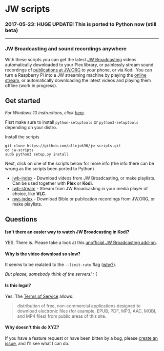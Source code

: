 # JW scripts

### 2017-05-23: HUGE UPDATE! This is ported to Python now (still beta)

---

### JW Broadcasting and sound recordings anywhere

With these scripts you can get the latest [JW Broadcasting](http://tv.jw.org/) videos automatically downloaded to your Plex library, or painlessly stream sound recordings of [publications at JW.ORG](https://www.jw.org/en/publications/) to your phone, or via Kodi. You can turn a Raspberry Pi into a JW streaming machine by playing the [online stream](http://tv.jw.org/#en/live/StreamingOurStudio), or automatically downloading the latest videos and playing them offline (work in progress).

## Get started

*For Windows 10 instructions, click [here](https://github.com/allejok96/jw-scripts/wiki/Installation#installation-on-windows-10).*

Fisrt make sure to install `python-setuptools` or `python3-setuptools` depending on your distro.

Install the scripts

    git clone https://github.com/allejok96/jw-scripts.git
    cd jw-scripts
    sudo python3 setup.py install

Next, click on one of the scripts below for more info (the info there can be wrong as the scripts been ported to Python)

* [jwb-index](https://github.com/allejok96/jw-scripts/wiki/jwb-index) - Download videos from JW Broadcasting, or make playlists. Can be used together with **Plex** or **Kodi**.
* [jwb-stream](https://github.com/allejok96/jw-scripts/wiki/jwb-stream) - Stream from JW Broadcasting in your media player of choice, like **VLC**.
* [nwt-index](https://github.com/allejok96/jw-scripts/wiki/nwt-index) - Download Bible or publication recordings from JW.ORG, or make playlists.

## Questions

#### Isn't there an easier way to watch JW Broadcasting in Kodi?

YES. There is. Please take a look at this [unofficial JW Broadcasting add-on](http://ca0abinary.github.io/plugin.video.jwtv-unofficial/).

#### Why is the video download so slow?

It seems to be realated to the `--limit-rate` flag ([why?](https://github.com/allejok96/jw-scripts/wiki/How-it-works#batch-downloading)). 

*But please, somebody think of the servers!* :-)

#### Is this legal?

Yes. The [Terms of Service](http://www.jw.org/en/terms-of-use/) allows:

> distribution of free, non-commercial applications designed to download electronic files (for example, EPUB, PDF, MP3, AAC, MOBI, and MP4 files) from public areas of this site.

#### Why doesn't this do XYZ?

If you have a feature request or have been bitten by a bug, please [create an issue](https://github.com/allejok96/jw-scripts/issues), and I'll see what I can do.
